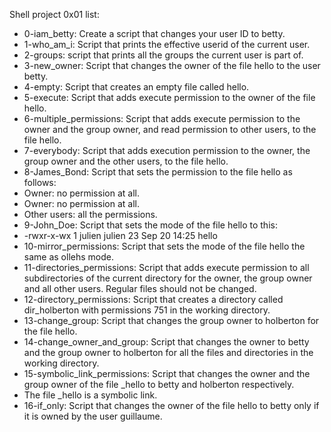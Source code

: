 Shell project 0x01 list:
* 0-iam_betty: Create a script that changes your user ID to betty.
* 1-who_am_i: Script that prints the effective userid of the current user.
* 2-groups: script that prints all the groups the current user is part of.
* 3-new_owner: Script that changes the owner of the file hello to the user betty.
* 4-empty: Script that creates an empty file called hello.
* 5-execute: Script that adds execute permission to the owner of the file hello.
* 6-multiple_permissions: Script that adds execute permission to the owner and the group owner, and read permission to other users, to the file hello.
* 7-everybody: Script that adds execution permission to the owner, the group owner and the other users, to the file hello.
* 8-James_Bond: Script that sets the permission to the file hello as follows:
 * Owner: no permission at all.
 * Owner: no permission at all.
 * Other users: all the permissions.
* 9-John_Doe: Script that sets the mode of the file hello to this:
 * -rwxr-x-wx 1 julien julien 23 Sep 20 14:25 hello
* 10-mirror_permissions: Script that sets the mode of the file hello the same as ollehs mode.
* 11-directories_permissions: Script that adds execute permission to all subdirectories of the current directory for the owner, the group owner and all other users. Regular files should not be changed.
* 12-directory_permissions: Script that creates a directory called dir_holberton with permissions 751 in the working directory.
* 13-change_group: Script that changes the group owner to holberton for the file hello.
* 14-change_owner_and_group: Script that changes the owner to betty and the group owner to holberton for all the files and directories in the working directory.
* 15-symbolic_link_permissions: Script that changes the owner and the group owner of the file _hello to betty and holberton respectively.
 * The file _hello is a symbolic link.
* 16-if_only: Script that changes the owner of the file hello to betty only if it is owned by the user guillaume.